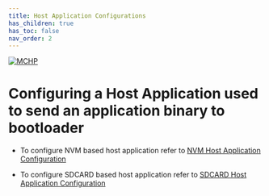 ```yaml
---
title: Host Application Configurations
has_children: true
has_toc: false
nav_order: 2
---
```


[![MCHP](https://www.microchip.com/ResourcePackages/Microchip/assets/dist/images/logo.png)](https://www.microchip.com)

# Configuring a Host Application used to send an application binary to bootloader

- To configure NVM based host application refer to [NVM Host Application Configuration](./readme_configure_host_app_nvm.md)

- To configure SDCARD based host application refer to [SDCARD Host Application Configuration](./readme_configure_host_app_sdcard.md)
